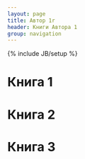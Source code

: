 ```yaml
---
layout: page
title: Автор 1r
header: Книги Автора 1
group: navigation
---
```

{% include JB/setup %}

# Книга 1

# Книга 2

# Книга 3
